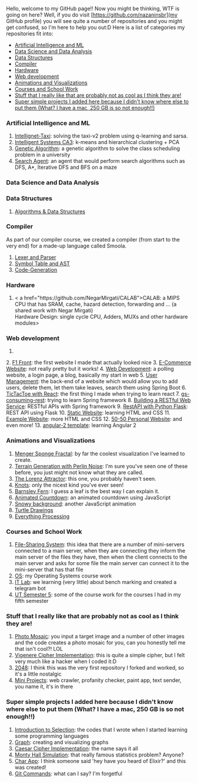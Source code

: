 Hello, welcome to my GitHub page!! Now you might be thinking, WTF is going on here? Well, if you do visit [https://github.com/nazaninsbr](my GitHub profile) you will see quite a number of repositories and you might get confused, so I'm here to help you out:D
Here is a list of categories my repositories fit into:
* [Artificial Intelligence and ML](#ai)
* [Data Science and Data Analysis](#ds)
* [Data Structures](#data)
* [Compiler](#compiler)
* [Hardware](#hardware)
* [Web development](#web)
* [Animations and Visualizations](#animation)
* [Courses and School Work](#course)
* [Stuff that I really like that are probably not as cool as I think they are!](#cool)
* [Super simple projects I added here because I didn't know where else to put them (What? I have a mac, 250 GB is so not enough!!)](#simple)

<h3 id="ai">Artificial Intelligence and ML</h3>

1. <a href="https://github.com/nazaninsbr/Intellignet-Taxi">Intellignet-Taxi</a>: solving the taxi-v2 problem using q-learning and sarsa. 
2. <a href="https://github.com/nazaninsbr/Intelligent-Systems-CA3">Intelligent Systems CA3</a>: k-means and hierarchical clustering + PCA
3. <a href="https://github.com/nazaninsbr/Genetic-Algorithm">Genetic Algorithm</a>: a genetic algorithm to solve the class scheduling problem in a university 
4. <a href="https://github.com/nazaninsbr/Search-Agent">Search Agent</a>: an agent that would perform search algorithms such as DFS, A*, Iterative DFS and BFS on a maze

<h3 id="ds">Data Science and Data Analysis</h3>
<h3 id="data">Data Structures</h3>

<ol>
  <li><a href="https://github.com/nazaninsbr/Algorithms-DataStructure">Algorithms & Data Structures</a></li>
</ol> 

<h3 id="compiler">Compiler</h3>

As part of our compiler course, we created a compiler (from start to the very end) for a made-up language called Smoola. 

1. <a href="https://github.com/nazaninsbr/Lexer-and-Parser">Lexer and Parser</a>
2. <a href="https://github.com/nazaninsbr/Symbol-Table-and-AST">Symbol Table and AST</a>
3. <a href="https://github.com/nazaninsbr/Code-Generation">Code-Generation</a>

<h3 id="hardware">Hardware</h3>

<ol>
  <li>< a href="https://github.com/NegarMirgati/CALAB">CALAB</a>: a MIPS CPU that has SRAM, cache, hazard detection, forwarding and ... (a shared work with Negar Mirgati)</li>
  <li<a href="https://github.com/nazaninsbr/Hardware-Design">Hardware Design</a>: single cycle CPU, Adders, MUXs and other hardware modules></li>
</ol>

<h3 id="web">Web development</h3>

<ol>
  <li></li>
</ol>
2. <a href="https://github.com/nazaninsbr/F1-Front-Final">F1 Front</a>: the first website I made that actually looked nice
3. <a href="https://github.com/nazaninsbr/E-Commerce-Website">E-Commerce Website</a>: not really pretty but it works!
4. <a href="https://github.com/nazaninsbr/Web-Development">Web Development</a>: a polling website, a login page, a blog, basically my start in web
5. <a href="https://github.com/nazaninsbr/User-Management">User Management</a>: the back-end of a website which would allow you to add users, delete them, let them take leaves, search them using Spring Boot
6. <a href="https://github.com/nazaninsbr/TicTacToe-with-React">TicTacToe with React</a>: the first thing I made when trying to learn react
7. <a href="https://github.com/nazaninsbr/gs-consuming-rest">gs-consuming-rest</a>: trying to learn Spring framework
8. <a href="https://github.com/nazaninsbr/Building-a-RESTful-Web-Service">Building a RESTful Web Service</a>: RESTful APIs with Spring framework
9. <a href="https://github.com/nazaninsbr/RestAPI-with-Python-Flask">RestAPI with Python Flask</a>: REST API using Flask 
10. <a href="https://github.com/nazaninsbr/Static-Website">Static Website</a>: learning HTML and CSS
11. <a href="https://github.com/nazaninsbr/Example-Website">Example Website</a>: more HTML and CSS
12. <a href="https://github.com/nazaninsbr/50-50-Personal-Website">50-50 Personal Website</a>: and even more!
13. <a href="https://github.com/nazaninsbr/angular-2-template">angular-2 template</a>: learning Angular 2


<h3 id="animation">Animations and Visualizations</h3>

1. <a href="https://github.com/nazaninsbr/Menger-Sponge-Fractal">Menger Sponge Fractal</a>: by far the coolest visualization I've learned to create. 
2. <a href="https://github.com/nazaninsbr/Terrain-Generation-with-Perlin-Noise">Terrain Generation with Perlin Noise</a>: I'm sure you've seen one of these before, you just might not know what they are called. 
3. <a href="https://github.com/nazaninsbr/The-Lorenz-Attractor">The Lorenz Attractor</a>: this one, you probably haven't seen. 
4. <a href="https://github.com/nazaninsbr/Knots">Knots</a>: only the nicest kind you've ever seen!
5. <a href="https://github.com/nazaninsbr/Barnsley-Fern">Barnsley Fern</a>: I guess a leaf is the best way I can explain it. 
6. <a href="https://github.com/nazaninsbr/Animated-Countdown">Animated Countdown</a>: an animated countdown using JavaScript
7. <a href="https://github.com/nazaninsbr/Snowy-Background">Snowy background</a>: another JavaScript animation
8. <a href="https://github.com/nazaninsbr/Turtle-Drawings">Turtle Drawings</a>
9. <a href="https://github.com/nazaninsbr/Everything-Processing">Everything Processing</a>

<h3 id="course">Courses and School Work</h3>

1. <a href="https://github.com/nazaninsbr/File-Sharing-System">File-Sharing System</a>: this idea that there are a number of mini-servers connected to a main server, when they are connecting they inform the main server of the files they have, then when the client connects to the main server and asks for some file the main server can connect it to the mini-server that has that file
2. <a href="https://github.com/nazaninsbr/OS-UT">OS</a>: my Operating Systems course work
3. <a href="https://github.com/nazaninsbr/IT-Lab">IT Lab</a>: we learning (very little) about bench marking and created a telegram bot
4. <a href="https://github.com/nazaninsbr/UT-Semester5">UT Semester 5</a>: some of the course work for the courses I had in my fifth semester

<h3 id="cool">Stuff that I really like that are probably not as cool as I think they are!</h3>

1. <a href="https://github.com/nazaninsbr/Photo-Mosaic">Photo Mosaic</a>: you input a target image and a number of other images and the code creates a photo mosaic for you, can you honestly tell me that isn't cool?! LOL
2. <a href="https://github.com/nazaninsbr/Vigenere-Cipher-Implementation">Vigenere Cipher Implementation</a>: this is quite a simple cipher, but I felt very much like a hacker when I coded it:D
3. <a href="https://github.com/nazaninsbr/2048">2048</a>: I think this was the very first repository I forked and worked, so it's a little nostalgic
4. <a href="https://github.com/nazaninsbr/Mini-Projects">Mini Projects</a>: web crawler, profanity checker, paint app, text sender, you name it, it's in there

<h3 id="simple">Super simple projects I added here because I didn't know where else to put them (What? I have a mac, 250 GB is so not enough!!)</h3>

1. <a href="https://github.com/nazaninsbr/Introduction-to-Selection">Introduction to Selection</a>: the codes that I wrote when I  started learning some programming languages 
2. <a href="https://github.com/nazaninsbr/Graph">Graph</a>: creating and visualizing graphs 
3. <a href="https://github.com/nazaninsbr/Caesar-Cipher-Implementation">Caesar Cipher Implementation</a>: the name says it all
4. <a href="https://github.com/nazaninsbr/Monty-Hall-Simulation">Monty Hall Simulation</a>: that really famous statistics problem? Anyone?
5. <a href="https://github.com/nazaninsbr/Chat-App">Char App</a>: I think someone said 'hey have you heard of Elixir?' and this was created!
6. <a href="https://github.com/nazaninsbr/Git-Commands">Git Commands</a>: what can I say? I'm forgetful 
